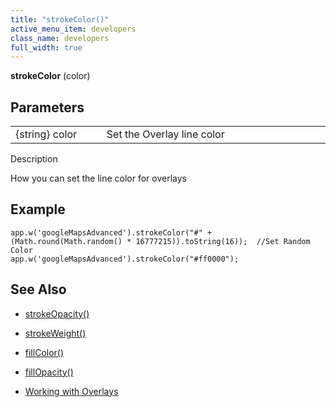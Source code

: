 ```yaml
---
title: "strokeColor()"
active_menu_item: developers
class_name: developers
full_width: true
---
```



**strokeColor** (color)

## Parameters

<table>
<tr>
<td width="169">
{string} color

</td>
<td width="17">

</td>
<td width="694">
Set the Overlay line color

</td>
</tr>
</table>

Description

How you can set the line color for overlays

## **Example**

     
    app.w('googleMapsAdvanced').strokeColor("#" + (Math.round(Math.random() * 16777215)).toString(16));  //Set Random Color
    app.w('googleMapsAdvanced').strokeColor("#ff0000");
     
     
   

## **See Also**

 - [strokeOpacity()](strokeopacity.htm)

 - [strokeWeight()](strokeweight.htm)

 - [fillColor()](fillcolor.htm)

 - [fillOpacity()](fillopacity.htm)

 - [Working with Overlays](../../../../product-guide/advanced-important-widgets/google-v3-maps-widget/working-with-overlays/)

